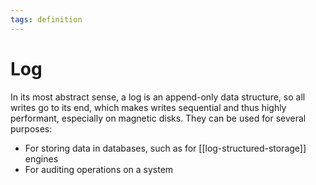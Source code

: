 ```yaml
---
tags: definition
---
```


# Log
In its most abstract sense, a log is an append-only data structure, so all writes go to its end, which makes writes sequential and thus highly performant, especially on magnetic disks. They can be used for several purposes:

* For storing data in databases, such as for [[log-structured-storage]] engines
* For auditing operations on a system

